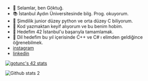 - 👋 Selamlar, ben Göktuğ.
- 📚 İstanbul Aydın Üniversitesinde bilg. Prog. okuyorum.
- 🧠 Şimdilik junior düzey python ve orta düzey C biliyorum.
- 💞️ Kod yazmaktan keyif alıyorum ve bu benim hobim.
- 🎯 Hedefim 42 İstanbul'u başarıyla tamamlamak.
- 🤙 Dil hedefim bu yıl içerisinde C++ ve C# ı elimden geldiğince öğrenebilmek.
- [instagram](https://www.instagram.com/gktgtnc/)
- [linkedin](https://www.linkedin.com/in/goktugtunc/)


[![gotunc's 42 stats](https://badge42.vercel.app/api/v2/clehvm3tb00060fl247fehpdz/stats?cursusId=21&coalitionId=197)](https://github.com/JaeSeoKim/badge42)


![Github stats 2](https://github-readme-stats.vercel.app/api?username=goktugtunc&show_icons=true&theme=radical)
<!---
killmatch/killmatch is a ✨ special ✨ repository because its `README.md` (this file) appears on your GitHub profile.
You can click the Preview link to take a look at your changes.
--->
